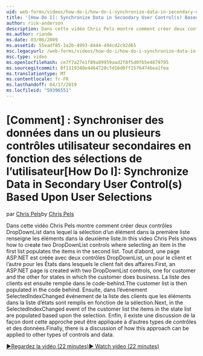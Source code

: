 ```yaml
---
uid: web-forms/videos/how-do-i/how-do-i-synchronize-data-in-secondary-user-controls-based-upon-user-selections
title: '[How Do I]: Synchronize Data in Secondary User Control(s) Based Upon User Selections | Microsoft Docs'
author: rick-anderson
description: Dans cette vidéo Chris Pels montre comment créer deux contrôles DropDownList dans lequel la sélection d’un élément dans la première liste renseigne les éléments dans la deuxième liste. Brève...
ms.author: riande
ms.date: 03/06/2009
ms.assetid: 55eadf85-3a2b-4993-8444-494cd2c92d65
msc.legacyurl: /web-forms/videos/how-do-i/how-do-i-synchronize-data-in-secondary-user-controls-based-upon-user-selections
msc.type: video
ms.openlocfilehash: ce7f7a27e1f89a89959aad2f8f5d0fb5e4879795
ms.sourcegitcommit: 0f1119340e4464720cfd16d0ff15764746ea1fea
ms.translationtype: MT
ms.contentlocale: fr-FR
ms.lasthandoff: 04/17/2019
ms.locfileid: "59396551"
---
```

# <a name="how-do-i-synchronize-data-in-secondary-user-controls-based-upon-user-selections"></a><span data-ttu-id="16db0-103">[Comment] : Synchroniser des données dans un ou plusieurs contrôles utilisateur secondaires en fonction des sélections de l’utilisateur</span><span class="sxs-lookup"><span data-stu-id="16db0-103">[How Do I]: Synchronize Data in Secondary User Control(s) Based Upon User Selections</span></span>

<span data-ttu-id="16db0-104">par [Chris Pels](https://twitter.com/chrispels)</span><span class="sxs-lookup"><span data-stu-id="16db0-104">by [Chris Pels](https://twitter.com/chrispels)</span></span>

<span data-ttu-id="16db0-105">Dans cette vidéo Chris Pels montre comment créer deux contrôles DropDownList dans lequel la sélection d’un élément dans la première liste renseigne les éléments dans la deuxième liste.</span><span class="sxs-lookup"><span data-stu-id="16db0-105">In this video Chris Pels shows how to create two DropDownList controls where selecting an item in the first list populates the items in the second list.</span></span> <span data-ttu-id="16db0-106">Tout d’abord, une page ASP.NET est créée avec deux contrôles DropDownList, un pour le client et l’autre pour les États dans lesquels le client fait des affaires.</span><span class="sxs-lookup"><span data-stu-id="16db0-106">First, an ASP.NET page is created with two DropDownList controls, one for customer and the other for states in which the customer does business.</span></span> <span data-ttu-id="16db0-107">La liste des clients est ensuite remplie dans le code-behind.</span><span class="sxs-lookup"><span data-stu-id="16db0-107">The customer list is then populated in the code behind.</span></span> <span data-ttu-id="16db0-108">Ensuite, dans l’événement SelectedIndexChanged événement de la liste des clients que les éléments dans la liste d’états sont remplis en fonction de la sélection.</span><span class="sxs-lookup"><span data-stu-id="16db0-108">Next, in the SelectedIndexChanged event of the customer list the items in the state list are populated based upon the selection.</span></span> <span data-ttu-id="16db0-109">Enfin, il existe une discussion de la façon dont cette approche peut être appliquée à d’autres types de contrôles et des données.</span><span class="sxs-lookup"><span data-stu-id="16db0-109">Finally, there is a discussion of how this approach can be applied to other types of controls and data.</span></span>

[<span data-ttu-id="16db0-110">&#9654;Regardez la vidéo (22 minutes)</span><span class="sxs-lookup"><span data-stu-id="16db0-110">&#9654; Watch video (22 minutes)</span></span>](https://channel9.msdn.com/Blogs/ASP-NET-Site-Videos/how-do-i-synchronize-data-in-secondary-user-controls-based-upon-user-selections)
